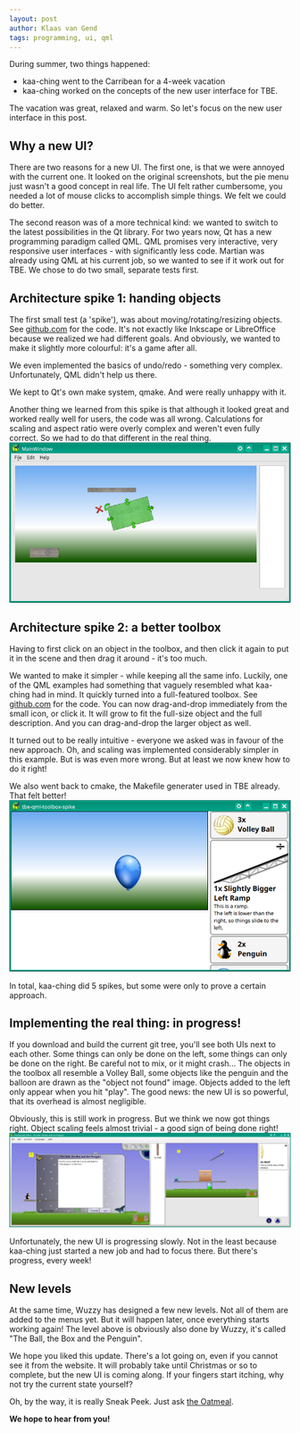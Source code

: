 ```yaml
---
layout: post
author: Klaas van Gend
tags: programming, ui, qml
---
```


During summer, two things happened:

* kaa-ching went to the Carribean for a 4-week vacation
* kaa-ching worked on the concepts of the new user interface for TBE.

The vacation was great, relaxed and warm. So let's focus on the new user interface in this post.

## Why a new UI?
There are two reasons for a new UI. The first one, is that we were annoyed with the current one. It looked on the original screenshots, but the pie menu just wasn't a good concept in real life. The UI felt rather cumbersome, you needed a lot of mouse clicks to accomplish simple things. We felt we could do better.

The second reason was of a more technical kind: we wanted to switch to the latest possibilities in the Qt library. For two years now, Qt has a new programming paradigm called QML. QML promises very interactive, very responsive user interfaces - with significantly less code. Martian was already using QML at his current job, so we wanted to see if it work out for TBE. We chose to do two small, separate tests first.


## Architecture spike 1: handing objects
The first small test (a 'spike'), was about moving/rotating/resizing objects. See [github.com](https://github.com/kaa-ching/tbe-qml-ui-spike) for the code. It's not exactly like Inkscape or LibreOffice because we realized we had different goals. And obviously, we wanted to make it slightly more colourful: it's a game after all. 

We even implemented the basics of undo/redo - something very complex. Unfortunately, QML didn't help us there.

We kept to Qt's own make system, qmake. And were really unhappy with it.

Another thing we learned from this spike is that although it looked great and worked really well for users, the code was all wrong. Calculations for scaling and aspect ratio were overly complex and weren't even fully correct. So we had to do that different in the real thing.
![Spike 1: handing objects](/images/2016-10-13-tbe-qml-ui-spike.png)


## Architecture spike 2: a better toolbox
Having to first click on an object in the toolbox, and then click it again to put it in the scene and then drag it around - it's too much.

We wanted to make it simpler - while keeping all the same info. Luckily, one of the QML examples had something that vaguely resembled what kaa-ching had in mind. It quickly turned into a full-featured toolbox. See [github.com](https://github.com/kaa-ching/tbe-qml-toolbox-spike) for the code. You can now drag-and-drop immediately from the small icon, or click it. It will grow to fit the full-size object and the full description. And you can drag-and-drop the larger object as well. 

It turned out to be really intuitive - everyone we asked was in favour of the new approach. Oh, and scaling was implemented considerably simpler in this example. But is was even more wrong. But at least we now knew how to do it right!

We also went back to cmake, the Makefile generater used in TBE already. That felt better!
![Spike 2: new toolbox](/images/2016-10-13-tbe-qml-toolbox-spike.png)


In total, kaa-ching did 5 spikes, but some were only to prove a certain approach.


## Implementing the real thing: in progress!

If you download and build the current git tree, you'll see both UIs next to each other. Some things can only be done on the left, some things can only be done on the right. Be careful not to mix, or it might crash... The objects in the toolbox all resemble a Volley Ball, some objects like the penguin and the balloon are drawn as the "object not found" image. Objects added to the left only appear when you hit "play". The good news: the new UI is so powerful, that its overhead is almost negligible. 

Obviously, this is still work in progress. But we think we now got things right. Object scaling feels almost trivial - a good sign of being done right!
<img src="/images/2016-10-13-tbe-qml-current-dual-ui.png" alt="Side-by-side: old and new UI" style="width: 720px;"/>

Unfortunately, the new UI is progressing slowly. Not in the least because kaa-ching just started a new job and had to focus there. But there's progress, every week!




## New levels

At the same time, Wuzzy has designed a few new levels. Not all of them are added to the menus yet. But it will happen later, once everything starts working again! The level above is obviously also done by Wuzzy, it's called "The Ball, the Box and the Penguin". 


We hope you liked this update. There's a lot going on, even if you cannot see it from the website. It will probably take until Christmas or so to complete, but the new UI is coming along. If your fingers start itching, why not try the current state yourself?


Oh, by the way, it is really Sneak Peek. Just ask [the Oatmeal](http://theoatmeal.com/comics/sneak_peek).


**We hope to hear from you!**
